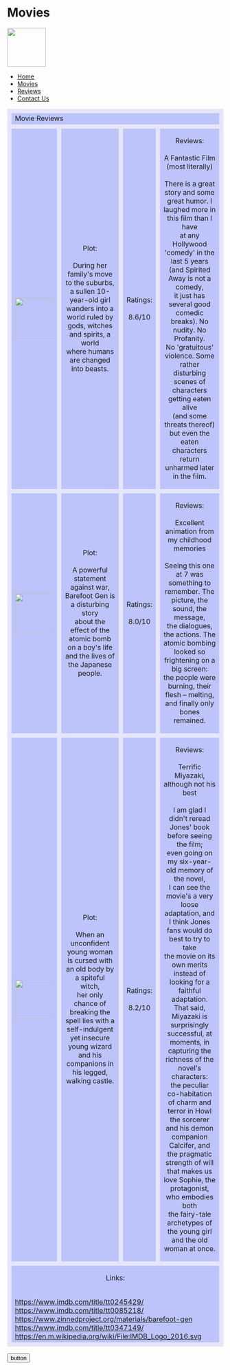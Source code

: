 <!DOCTYPE html>
<html>
<head>
  <meta charset="utf-8">
  <meta name="viewport" content="width=device-width, initial-scale=1">
  <title>Q3Quiz2</title>
  <style>
    img {
      width: 90px;
      length: 90px
    }
    td {
      background-color: rgb(188, 196, 250, 1.0);
      border: 10px solid lavender;
    }
    p {
      text-align: center;
    }
    a {
      text-align: center;
    }
  </style>
</head>
<body>
  <h1>Movies</h1>
<nav class="navbar navbar-expand-md bg-dark">
    <a class="navbar-brand" href="#"><img src="https://upload.wikimedia.org/wikipedia/commons/thumb/6/69/IMDB_Logo_2016.svg/2560px-IMDB_Logo_2016.svg.png" id="brand"></a>
    <div id="topnav">
      <ul class="navbar-nav">
        <li class="nav-item">
          <a class="nav-link" href="#">Home</a>
        </li>
        <li class="nav-item">
          <a class="nav-link" href="#">Movies</a>
        </li>
        <li class="nav-item">
          <a class="nav-link" href="#">Reviews</a>
        </li>
        <li class="nav-item">
          <a class="nav-link" href="#">Contact Us</a>
        </li>
      </ul>
    </div>
  </nav>
  <table>
    <tr>
      <td colspan="4">Movie Reviews</td>
    </tr>
    <tr>
      <div id="one">
      <td>
        <br/><br/>
        <img src="https://m.media-amazon.com/images/M/MV5BMjlmZmI5MDctNDE2YS00YWE0LWE5ZWItZDBhYWQ0NTcxNWRhXkEyXkFqcGdeQXVyMTMxODk2OTU@._V1_.jpg">
      </td>
      <td>
        <p>Plot:<br/><br/>During her family's move to the suburbs, a sullen 10-year-old girl<br/>wanders into a world ruled by gods, witches and spirits, a world<br/>where humans are changed into beasts.</p>
      </td>
      <td>
        <p>Ratings:<br/><br/>8.6/10</p>
      </td>
      <td>
        <p>Reviews:<br/><br/>A Fantastic Film (most literally)<br/><br/>There is a great story and some great humor. I laughed more in this film than I have<br/>at any Hollywood 'comedy' in the last 5 years (and Spirited Away is not a comedy,<br/>it just has several good comedic breaks). No nudity. No Profanity.<br/>No 'gratuitous' violence. Some rather disturbing scenes of characters getting eaten alive<br/>(and some threats thereof) but even the eaten characters return unharmed later in the film.<br/></p>
      </td>
    </div>
  </tr>
    <tr>
      <div id="two">
        <td>
          <img src="https://s36500.pcdn.co/wp-content/uploads/2004/12/BarefootGencover.jpg">
        </td>
        <td>
          <p>Plot:<br/><br/>A powerful statement against war, Barefoot Gen is a disturbing story<br/>about the effect of the atomic bomb on a boy's life and the lives of the Japanese people.</p>
        </td>
        <td>
          <p>Ratings:<br/><br/>8.0/10</p>
        </td>
        <td>
          <p>Reviews:<br/><br/>Excellent animation from my childhood memories<br/><br/>Seeing this one at 7 was something to remember. The picture, the sound, the message,<br/>the dialogues, the actions. The atomic bombing looked so frightening on a big screen:<br/>the people were burning, their flesh – melting, and finally only bones remained.<br/></p>
        </td>
      </div>
    </tr>
    <tr>
      <div id="three">
        <td>
          <img src="https://m.media-amazon.com/images/M/MV5BNmM4YTFmMmItMGE3Yy00MmRkLTlmZGEtMzZlOTQzYjk3MzA2XkEyXkFqcGdeQXVyMTMxODk2OTU@._V1_.jpg">
        </td>
        <td>
          <p>Plot:<br/><br/>When an unconfident young woman is cursed with an old body by a spiteful witch,<br/>her only chance of breaking the spell lies with a self-indulgent yet insecure<br/>young wizard and his companions in his legged, walking castle.<br/></p>
        </td>
        <td>
          <p>Ratings:<br/><br/>8.2/10</p>
        </td>
        <td>
          <p>Reviews:<br/><br/>Terrific Miyazaki, although not his best<br/><br/>I am glad I didn't reread Jones' book before seeing the film;<br/>even going on my six-year-old memory of the novel,<br/>I can see the movie's a very loose adaptation, and I think Jones fans would do best to try to take<br/>the movie on its own merits instead of looking for a faithful adaptation. That said, Miyazaki is<br/>surprisingly successful, at moments, in capturing the richness of the novel's characters:<br/>the peculiar co-habitation of charm and terror in Howl the sorcerer and his demon companion<br/>Calcifer, and the pragmatic strength of will that makes us love Sophie, the protagonist, who embodies both<br/>the fairy-tale archetypes of the young girl and the old woman at once.<br/></p>
        </td>
      </div>
    </tr>
    <tr>
      <td colspan="4">
        <p>Links:<br/><br/></p>
        <a href="https://www.imdb.com/title/tt0245429/">https://www.imdb.com/title/tt0245429/</a><br/>
        <a href="https://www.imdb.com/title/tt0085218/">https://www.imdb.com/title/tt0085218/</a><br/>
        <a href="https://www.zinnedproject.org/materials/barefoot-gen">https://www.zinnedproject.org/materials/barefoot-gen</a><br/>
        <a href="https://www.imdb.com/title/tt0347149/">https://www.imdb.com/title/tt0347149/</a><br/>
        <a href="https://en.m.wikipedia.org/wiki/File:IMDB_Logo_2016.svg">https://en.m.wikipedia.org/wiki/File:IMDB_Logo_2016.svg</a><br/>
      </td>
    </tr>
  </table>
  <button type="button" class="btn btn-primary">button</button>
</body>
</html>
